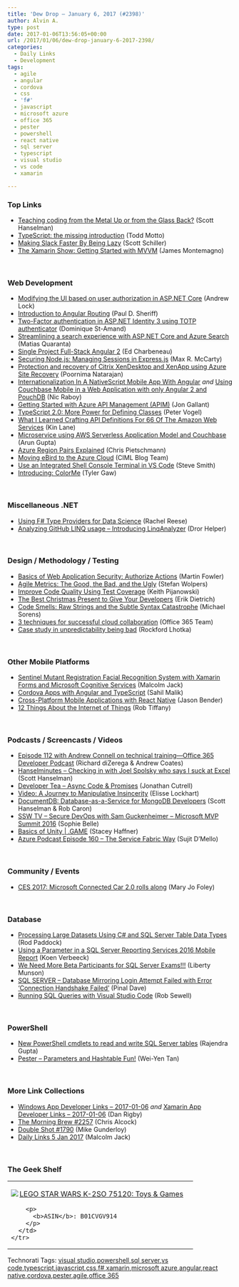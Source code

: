 ```yaml
---
title: 'Dew Drop – January 6, 2017 (#2398)'
author: Alvin A.
type: post
date: 2017-01-06T13:56:05+00:00
url: /2017/01/06/dew-drop-january-6-2017-2398/
categories:
  - Daily Links
  - Development
tags:
  - agile
  - angular
  - cordova
  - css
  - 'f#'
  - javascript
  - microsoft azure
  - office 365
  - pester
  - powershell
  - react native
  - sql server
  - typescript
  - visual studio
  - vs code
  - xamarin

---
```

### <a name="top"></a>Top Links

  * <a href="http://feeds.hanselman.com/~/253916008/0/scotthanselman~Teaching-coding-from-the-Metal-Up-or-from-the-Glass-Back.aspx" target="_blank">Teaching coding from the Metal Up or from the Glass Back?</a> (Scott Hanselman)
  * <a href="https://toddmotto.com/typescript-the-missing-introduction" target="_blank">TypeScript: the missing introduction</a> (Todd Motto)
  * <a href="https://slack.engineering/making-slack-faster-by-being-lazy-88da4481baa7?source=rss----58820b6d8904---4" target="_blank">Making Slack Faster By Being Lazy</a> (Scott Schiller)
  * <a href="https://blog.xamarin.com/the-xamarin-show-getting-started-with-mvvm/" target="_blank">The Xamarin Show: Getting Started with MVVM</a> (James Montemagno)

&nbsp;

### <a name="web"></a>Web Development

  * <a href="http://andrewlock.net/modifying-the-ui-based-on-user-authorisation-in-asp-net-core/" target="_blank">Modifying the UI based on user authorization in ASP.NET Core</a> (Andrew Lock)
  * <a href="http://www.code-magazine.com/Article.aspx?quickid=1701021" target="_blank">Introduction to Angular Routing</a> (Paul D. Sheriff)
  * <a href="http://www.domstamand.com/two-factor-authentication-in-asp-net-identity-3-using-totp-authenticator/" target="_blank">Two-Factor authentication in ASP.NET Identity 3 using TOTP authenticator</a> (Dominique St-Amand)
  * <a href="https://auth0.com/blog/azure-search-with-aspnetcore/" target="_blank">Streamlining a search experience with ASP.NET Core and Azure Search</a> (Matias Quaranta)
  * <a href="http://developer.telerik.com/products/kendo-ui/single-project-full-stack-angular/" target="_blank">Single Project Full-Stack Angular 2</a> (Ed Charbeneau)
  * <a href="https://lockmedown.com/securing-node-js-managing-sessions-express-js/" target="_blank">Securing Node.js: Managing Sessions in Express.js</a> (Max R. McCarty)
  * <a href="https://azure.microsoft.com/blog/citrix-xenapp-xendesktop-workloads-with-azure-site-recovery/" target="_blank">Protection and recovery of Citrix XenDesktop and XenApp using Azure Site Recovery</a> (Poornima Natarajan)
  * <a href="https://www.thepolyglotdeveloper.com/2017/01/internationalization-nativescript-mobile-app-angular/" target="_blank">Internationalization In A NativeScript Mobile App With Angular</a> _and_ <a href="https://localhost:8080/restservices/nosql-resources/blog/2017/january/using-couchbase-mobile-in-a-web-application-with-only-angular-2-and-pouchdb" target="_blank">Using Couchbase Mobile in a Web Application with only Angular 2 and PouchDB</a> (Nic Raboy)
  * <a href="http://feedproxy.google.com/~r/jongallant/~3/ATgWSPX9zH4/" target="_blank">Getting Started with Azure API Management (APIM)</a> (Jon Gallant)
  * <a href="https://visualstudiomagazine.com/articles/2016/12/01/defining-classes.aspx" target="_blank">TypeScript 2.0: More Power for Defining Classes</a> (Peter Vogel)
  * <a href="http://apievangelist.com/2017/01/05/what-i-learned-crafting-api-definitions-for-66-of-the-amazon-web-services/" target="_blank">What I Learned Crafting API Definitions For 66 Of The Amazon Web Services</a> (Kin Lane)
  * <a href="https://localhost:8080/restservices/nosql-resources/blog/2017/january/microservice-aws-serverless-application-model-couchbase" target="_blank">Microservice using AWS Serverless Application Model and Couchbase</a> (Arun Gupta)
  * <a href="https://buildazure.com/2017/01/06/azure-region-pairs-explained/" target="_blank">Azure Region Pairs Explained</a> (Chris Pietschmann)
  * <a href="https://blogs.technet.microsoft.com/machinelearning/2017/01/05/moving-ebird-to-the-azure-cloud/" target="_blank">Moving eBird to the Azure Cloud</a> (CIML Blog Team)
  * <a href="http://ardalis.com/use-an-integrated-shell-console-terminal-in-vs-code" target="_blank">Use an Integrated Shell Console Terminal in VS Code</a> (Steve Smith)
  * <a href="https://tylergaw.com/articles/introducing-colorme" target="_blank">Introducing: ColorMe</a> (Tyler Gaw)

&nbsp;

### <a name="dotnet"></a>Miscellaneous .NET

  * <a href="http://www.code-magazine.com/Article.aspx?quickid=1701051" target="_blank">Using F# Type Providers for Data Science</a> (Rachel Reese)
  * <a href="https://blog.oz-code.com/analyzing-github-linq-usage-introducing-linqanalyzer/" target="_blank">Analyzing GitHub LINQ usage – Introducing LinqAnalyzer</a> (Dror Helper)

&nbsp;

### <a name="design"></a>Design / Methodology / Testing

  * <a href="http://martinfowler.com/articles/web-security-basics.html#AuthorizeActions" target="_blank">Basics of Web Application Security: Authorize Actions</a> (Martin Fowler)
  * <a href="https://dzone.com/articles/agile-metricsthe-good-the-bad-and-the-ugly?utm_medium=feed&utm_source=feedpress.me&utm_campaign=Feed%3A+dzone%2Fagile" target="_blank">Agile Metrics: The Good, the Bad, and the Ugly</a> (Stefan Wolpers)
  * <a href="http://www.code-magazine.com/Article.aspx?quickid=1701081" target="_blank">Improve Code Quality Using Test Coverage</a> (Keith Pijanowski)
  * <a href="https://blog.ndepend.com/best-christmas-present-developers/" target="_blank">The Best Christmas Present to Give Your Developers</a> (Erik Dietrich)
  * <a href="https://www.simple-talk.com/dotnet/net-development/code-smells-raw-strings-subtle-syntax-catastrophe/" target="_blank">Code Smells: Raw Strings and the Subtle Syntax Catastrophe</a> (Michael Sorens)
  * <a href="http://blogs.office.com/2017/01/05/3-techniques-for-successful-cloud-collaboration/" target="_blank">3 techniques for successful cloud collaboration</a> (Office 365 Team)
  * <a href="http://www.lhotka.net/weblog/CaseStudyInUnpreditabilityBeingBad.aspx" target="_blank">Case study in unpredictability being bad</a> (Rockford Lhotka)

&nbsp;

### <a name="mobile"></a>Other Mobile Platforms

  * <a href="http://feedproxy.google.com/~r/parsimonyjax/~3/0T8IpGkiBG8/sentinel-mutant-registration-facial.html" target="_blank">Sentinel Mutant Registration Facial Recognition System with Xamarin Forms and Microsoft Cognitive Services</a> (Malcolm Jack)
  * <a href="http://www.code-magazine.com/Article.aspx?quickid=1701031" target="_blank">Cordova Apps with Angular and TypeScript</a> (Sahil Malik)
  * <a href="http://www.code-magazine.com/Article.aspx?quickid=1701071" target="_blank">Cross-Platform Mobile Applications with React Native</a> (Jason Bender)
  * <a href="http://robtiffany.com/12-things-about-the-internet-of-things/" target="_blank">12 Things About the Internet of Things</a> (Rob Tiffany)

&nbsp;

### <a name="podcasts"></a>Podcasts / Screencasts / Videos

  * <a href="http://blogs.office.com/2017/01/05/episode-112-andrew-connell-technical-training-office-365-developer-podcast/" target="_blank">Episode 112 with Andrew Connell on technical training—Office 365 Developer Podcast</a> (Richard diZerega & Andrew Coates)
  * <a href="http://www.hanselminutes.com/default.aspx?ShowID=18548" target="_blank">Hanselminutes &#8211; Checking in with Joel Spolsky who says I suck at Excel</a> (Scott Hanselman)
  * <a href="http://feedproxy.google.com/~r/DeveloperTea/~3/eqaBWryBACg/56685-async-code-promises" target="_blank">Developer Tea &#8211; Async Code & Promises</a> (Jonathan Cutrell)
  * <a href="https://www.radicalcandor.com/blog/video-journey-manipulative-insincerity/" target="_blank">Video: A Journey to Manipulative Insincerity</a> (Elisse Lockhart)
  * <a href="https://channel9.msdn.com/Shows/Azure-Friday/DocumentDB-Database-as-a-Service-for-MongoDB-Developers?WT.mc_id=DX_MVP4025064" target="_blank">DocumentDB: Database-as-a-Service for MongoDB Developers</a> (Scott Hanselman & Rob Caron)
  * <a href="https://tv.ssw.com/6869/secure-devops-with-sam-guckenheimer-microsoft-mvp-summit-2016" target="_blank">SSW TV &#8211; Secure DevOps with Sam Guckenheimer – Microsoft MVP Summit 2016</a> (Sophie Belle)
  * <a href="https://channel9.msdn.com/Shows/dotGAME/Basics-of-Unity?WT.mc_id=DX_MVP4025064" target="_blank">Basics of Unity | .GAME</a> (Stacey Haffner)
  * <a href="http://azpodcast.azurewebsites.net/post/Episode-160-The-Service-Fabric-Way" target="_blank">Azure Podcast Episode 160 &#8211; The Service Fabric Way</a> (Sujit D&#8217;Mello)

&nbsp;

### <a name="events"></a>Community / Events

  * <a href="http://www.zdnet.com/article/ces-2017-microsoft-connected-car-2-0-rolls-along/#ftag=RSSbaffb68" target="_blank">CES 2017: Microsoft Connected Car 2.0 rolls along</a> (Mary Jo Foley)

&nbsp;

### <a name="sql"></a>Database

  * <a href="http://www.code-magazine.com/Article.aspx?quickid=1701101" target="_blank">Processing Large Datasets Using C# and SQL Server Table Data Types</a> (Rod Paddock)
  * <a href="http://feedproxy.google.com/~r/MSSQLTips-LatestSqlServerTips/~3/5G2fEMWGpI4/tip.asp" target="_blank">Using a Parameter in a SQL Server Reporting Services 2016 Mobile Report</a> (Koen Verbeeck)
  * <a href="https://borntolearn.mslearn.net/b/weblog/posts/we-need-more-beta-participants-for-sql-server-exams" target="_blank">We Need More Beta Participants for SQL Server Exams!!!</a> (Liberty Munson)
  * <a href="http://blog.sqlauthority.com/2017/01/06/sql-server-database-mirroring-login-attempt-failed-error-connection-handshake-failed/" target="_blank">SQL SERVER – Database Mirroring Login Attempt Failed with Error ‘Connection Handshake Failed’</a> (Pinal Dave)
  * <a href="https://sqldbawithabeard.com/2017/01/05/running-sql-queries-with-visual-studio-code/" target="_blank">Running SQL Queries with Visual Studio Code</a> (Rob Sewell)

&nbsp;

### <a name="ps"></a>PowerShell

  * <a href="http://feedproxy.google.com/~r/MSSQLTips-LatestSqlServerTips/~3/EMyPTIlt_n8/tip.asp" target="_blank">New PowerShell cmdlets to read and write SQL Server tables</a> (Rajendra Gupta)
  * <a href="https://powershell.org/2017/01/06/pester-parameters-and-hashtable-fun/" target="_blank">Pester – Parameters and Hashtable Fun!</a> (Wei-Yen Tan)

&nbsp;

### <a name="links"></a>More Link Collections

  * <a href="http://windowsappdev.com/2017/01/windows-app-developer-links-2017-01-06/" target="_blank">Windows App Developer Links &#8211; 2017-01-06</a> _and_ <a href="http://allaboutxamarin.com/2017/01/xamarin-app-developer-links-2017-01-06/" target="_blank">Xamarin App Developer Links &#8211; 2017-01-06</a> (Dan Rigby)
  * <a href="http://feedproxy.google.com/~r/ReflectivePerspective/~3/do4pgPRD0aQ/" target="_blank">The Morning Brew #2257</a> (Chris Alcock)
  * <a href="http://afreshcup.com/home/2017/1/6/double-shot-1790.html" target="_blank">Double Shot #1790</a> (Mike Gunderloy)
  * <a href="http://feedproxy.google.com/~r/parsimonyjax/~3/DF1USEXgXFY/daily-links-5-jan-2017.html" target="_blank">Daily Links 5 Jan 2017</a> (Malcolm Jack)

&nbsp;

### <a name="shelf"></a>The Geek Shelf

<div id="scid:7dc1bd33-94bd-46fd-a20b-0131235bcd47:be8f7a61-4bce-407f-8e44-7afb0327788d" class="wlWriterEditableSmartContent" style="float: none; padding-bottom: 0px; padding-top: 0px; padding-left: 0px; margin: 0px; display: inline; padding-right: 0px">
  <table cellspacing="0" cellpadding="2" width="400" border="0" unselectable="on">
    <tr>
      <td valign="top" width="400">
        <p>
          <a title="LEGO STAR WARS K-2SO 75120: Toys & Games" href="http://www.amazon.com/exec/obidos/ASIN/B01CVGV914/amavin-20"><img data-recalc-dims="1" decoding="async" src="https://i0.wp.com/images.amazon.com/images/P/B01CVGV914.01.MZZZZZZZ.jpg?w=660" border="0" align="left" style="float:left" />LEGO STAR WARS K-2SO 75120: Toys & Games</a>
        </p>
        
        <p>
          <b>ASIN</b>: B01CVGV914
        </p>
      </td>
    </tr>
  </table>
</div>

<div id="scid:77ECF5F8-D252-44F5-B4EB-D463C5396A79:1a0ea522-b4f4-4efd-bc78-0b3970cd2cca" class="wlWriterEditableSmartContent" style="float: none; padding-bottom: 0px; padding-top: 0px; padding-left: 0px; margin: 0px; display: inline; padding-right: 0px">
  Technorati Tags: <a href="http://technorati.com/tags/visual+studio" rel="tag">visual studio</a>,<a href="http://technorati.com/tags/powershell" rel="tag">powershell</a>,<a href="http://technorati.com/tags/sql+server" rel="tag">sql server</a>,<a href="http://technorati.com/tags/vs+code" rel="tag">vs code</a>,<a href="http://technorati.com/tags/typescript" rel="tag">typescript</a>,<a href="http://technorati.com/tags/javascript" rel="tag">javascript</a>,<a href="http://technorati.com/tags/css" rel="tag">css</a>,<a href="http://technorati.com/tags/f%23" rel="tag">f#</a>,<a href="http://technorati.com/tags/xamarin" rel="tag">xamarin</a>,<a href="http://technorati.com/tags/microsoft+azure" rel="tag">microsoft azure</a>,<a href="http://technorati.com/tags/angular" rel="tag">angular</a>,<a href="http://technorati.com/tags/react+native" rel="tag">react native</a>,<a href="http://technorati.com/tags/cordova" rel="tag">cordova</a>,<a href="http://technorati.com/tags/pester" rel="tag">pester</a>,<a href="http://technorati.com/tags/agile" rel="tag">agile</a>,<a href="http://technorati.com/tags/office+365" rel="tag">office 365</a>
</div>